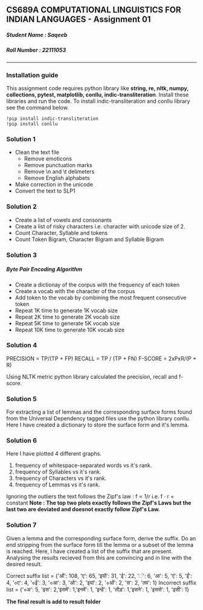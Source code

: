 ## CS689A COMPUTATIONAL LINGUISTICS FOR INDIAN LANGUAGES - Assignment 01
##### Student Name : Saqeeb
##### Roll Number : 22111053

---

### Installation guide

This assignment code requires python library like **string, re, nltk, numpy, collections, pytest, matplotlib, conllu, indic-transliteration**. Install these libraries and run the code.
To install indic-transliteration and conllu library see the command below.
```
!pip install indic-transliteration
!pip install conllu
```

### Solution 1

- Clean the text file 
    - Remove emoticons 
    - Remove punctuation marks
    - Remove \n and \t delimeters
    - Remove English alphabets
- Make correction in the unicode  
- Convert the text to SLP1

### Solution 2

- Create a list of vowels and consonants
- Create a list of risky characters i.e. character with unicode size of 2.
- Count Character, Syllable and tokens
- Count Token Bigram, Character Bigram and Syllable Bigram

### Solution 3

##### Byte Pair Encoding Algorithm

- Create a dictionay of the corpus with the frequency of each token 
- Create a vocab with the character of the corpus
- Add token to the vocab by combining the most frequent consecutive token
- Repeat 1K time to generate 1K vocab size
- Repeat 2K time to generate 2K vocab size
- Repeat 5K time to generate 5K vocab size
- Repeat 10K time to generate 10K vocab size

### Solution 4

PRECISION = TP/(TP + FP)
RECALL = TP / (TP + FN)
F-SCORE = 2xPxR/(P + R)

Using NLTK metric python library calculated the precision, recall and f-score.

### Solution 5

For extracting a list of lemmas and the corresponding surface forms found from the Universal Dependency tagged files use the python library conllu.
Here I have created a dictionary to store the surface form and it's lemma.

### Solution 6 

Here I have plotted 4 different graphs.
1. frequency of whitespace-separated words vs it's rank.
2. frequency of Syllables vs it's rank.
3. frequency of Characters vs it's rank.
4. frequency of Lemmas vs it's rank.

Ignoring the outliers the text follows the Zipf's law : f ∝ 1/r i.e.  f · r = constant
**Note : The top two plots exactly follows the Zipf's Laws but the last two are deviated and doesnot exactly follow Zipf's Law.**

### Solution 7

Given a lemma and the corresponding surface form, derive the suffix. Do an end
stripping from the surface form till the lemma or a subset of the lemma is reached.
Here, I have created a list of the suffix that are present. Analysing the results recieved from this are convincing and in line with the desired result.

Correct suffix list = {'ओं': 108, 'ए': 65, 'इयों': 31, 'ई': 22, 'ं': 6, 'आ': 5, 'एं': 5, 'ईं': 4, '०ए': 4, '०ई': 3, '०आ': 3, 'ओ': 2, 'इयां': 2, '०ओं': 2, 'स': 2, 'तव': 1}
Incorrect suffix list = {'०अ': 5, 'इस': 2,'इसमें': 1,'इनमें': 1, 'इन्हें': 1, 'तौड़': 1,'इसने': 1, 'इससे': 1, 'इसी': 1}

**The final result is add to result folder**